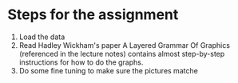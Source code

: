 # Steps for the assignment
1. Load the data
2. Read Hadley Wickham's paper A Layered Grammar Of Graphics (referenced in the lecture notes) contains almost step-by-step instructions for how to do the graphs.
3. Do some fine tuning to make sure the pictures matche
